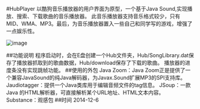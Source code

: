 #HubPlayer
以酷狗音乐播放器的用户界面为原型，一个基于Java Sound,实现播放、搜索、下载歌曲的音乐播放器。
此音乐播放器支持音乐格式较少，只有MID、WMA、MP3。最后，为音乐播放器置入一些自己和同学写的游戏，增强了一点娱乐性。

![image](http://git.oschina.net/JHuZhang/303340824@qq.com/HubPlayer/raw/master/HubPlayer.jpg)

##功能说明
程序启动时，会在E盘创建一个Hub文件夹，Hub/SongLibrary.dat保存了播放器抓取到的歌曲数据，Hub/download保存了下载的歌曲。
播放器的进度条没有实现跳帧功能。
##使用的外包
Java Zoom：Java Zoom正是提供了一个兼容JavaSound的纯Java解码器，为Javax.Sound扩展MP3的SPI支持库。
Jaudiotagger：提供一个Java类库用于编辑音频文件的tag信息。
JSoup：一款Java 的HTML解析器，可直接解析某个URL地址、HTML文本内容。
Substance：观感包
##时间
2014-12-6